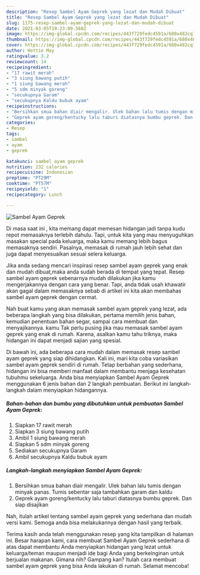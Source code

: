 ```yaml
---
description: "Resep Sambel Ayam Geprek yang lezat dan Mudah Dibuat"
title: "Resep Sambel Ayam Geprek yang lezat dan Mudah Dibuat"
slug: 1175-resep-sambel-ayam-geprek-yang-lezat-dan-mudah-dibuat
date: 2021-03-05T19:23:09.568Z
image: https://img-global.cpcdn.com/recipes/443f729fedc4591a/680x482cq70/sambel-ayam-geprek-foto-resep-utama.jpg
thumbnail: https://img-global.cpcdn.com/recipes/443f729fedc4591a/680x482cq70/sambel-ayam-geprek-foto-resep-utama.jpg
cover: https://img-global.cpcdn.com/recipes/443f729fedc4591a/680x482cq70/sambel-ayam-geprek-foto-resep-utama.jpg
author: Hettie May
ratingvalue: 3.2
reviewcount: 14
recipeingredient:
- "17 rawit merah"
- "3 siung bawang putih"
- "1 siung bawang merah"
- "5 sdm minyak goreng"
- "secukupnya Garam"
- "secukupnya Kaldu bubuk ayam"
recipeinstructions:
- "Bersihkan smua bahan diair mengalir. Ulek bahan lalu tumis dengan minyak panas. Tumis sebentar saja tambahkan garam dan kaldu"
- "Geprek ayam goreng/kentucky lalu taburi diatasnya bumbu geprek. Dan siap disajikan"
categories:
- Resep
tags:
- sambel
- ayam
- geprek

katakunci: sambel ayam geprek 
nutrition: 232 calories
recipecuisine: Indonesian
preptime: "PT29M"
cooktime: "PT57M"
recipeyield: "1"
recipecategory: Lunch

---
```



![Sambel Ayam Geprek](https://img-global.cpcdn.com/recipes/443f729fedc4591a/680x482cq70/sambel-ayam-geprek-foto-resep-utama.jpg)

Di masa  saat ini , kita memang dapat memesan hidangan jadi tanpa kudu repot memasaknya terlebih dahulu. Tapi, untuk kita yang mau menyuguhkan masakan special pada keluarga, maka kamu memang lebih bagus memasaknya sendiri. Pasalnya, memasak di rumah jauh lebih sehat dan juga dapat menyesuaikan sesuai selera keluarga.

Jika anda sedang mencari inspirasi resep sambel ayam geprek yang enak dan mudah dibuat,maka anda sudah berada di tempat yang tepat. Resep sambel ayam geprek  sebenarnya mudah dilakukan jika kamu mengerjakannya dengan cara yang benar. Tapi, anda tidak usah khawatir akan gagal dalam memasaknya 
sebab di artikel ini kita akan membahas sambel ayam geprek dengan cermat.  



Nah buat kamu yang akan memasak sambel ayam geprek yang lezat, ada beberapa langkah yang bisa dilakukan, pertama memilih jenis bahan, kemudian penentuan bahan segar, sampai cara membuat dan menyajikannya. kamu Tak perlu pusing jika mau memasak sambel ayam geprek yang enak di rumah. Karena, asalkan kamu  tahu triknya, maka hidangan ini dapat menjadi sajian yang spesial.

Di bawah ini, ada beberapa cara mudah dalam memasak resep sambel ayam geprek yang siap dihidangkan. Kali ini, mari kita coba variasikan sambel ayam geprek sendiri di rumah. Tetap berbahan yang sederhana, hidangan ini bisa memberi manfaat dalam membantu menjaga kesehatan tubuhmu sekeluarga. Anda bisa menyiapkan Sambel Ayam Geprek menggunakan 6 jenis bahan dan 2 langkah pembuatan. Berikut ini langkah-langkah dalam menyiapkan hidangannya.

<!--inarticleads1-->

##### Bahan-bahan dan bumbu yang dibutuhkan untuk pembuatan Sambel Ayam Geprek:

1. Siapkan 17 rawit merah
1. Siapkan 3 siung bawang putih
1. Ambil 1 siung bawang merah
1. Siapkan 5 sdm minyak goreng
1. Sediakan secukupnya Garam
1. Ambil secukupnya Kaldu bubuk ayam




<!--inarticleads2-->

##### Langkah-langkah menyiapkan Sambel Ayam Geprek:

1. Bersihkan smua bahan diair mengalir. Ulek bahan lalu tumis dengan minyak panas. Tumis sebentar saja tambahkan garam dan kaldu
1. Geprek ayam goreng/kentucky lalu taburi diatasnya bumbu geprek. Dan siap disajikan




Nah, itulah artikel tentang  sambel ayam geprek  yang sederhana dan mudah versi kami. Semoga anda bisa melakukannya dengan hasil yang terbaik. 

Terima kasih anda telah menggunakan resep yang kita tampilkan di halaman ini. Besar harapan kami, cara membuat  Sambel Ayam Geprek sederhana di atas dapat membantu Anda menyiapkan hidangan yang lezat untuk keluarga/teman maupun menjadi ide bagi Anda yang berkeinginan untuk berjualan makanan. Gimana nih? Gampang kan? Itulah cara membuat sambel ayam geprek yang bisa Anda lakukan di rumah. Selamat mencoba!

